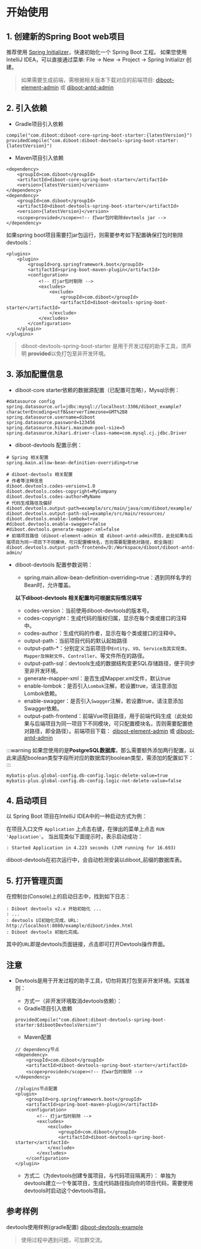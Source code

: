 # 开始使用
## 1. 创建新的Spring Boot web项目
推荐使用 [Spring Initializer](https://start.spring.io/)，快速初始化一个 Spring Boot 工程。
如果您使用IntelliJ IDEA，可以直接通过菜单: File -> New -> Project -> Spring Initializr 创建。

> 如果需要生成前端，需根据相关版本下载对应的前端项目: [diboot-element-admin](https://github.com/dibo-software/diboot-element-admin/releases) 或  [diboot-antd-admin](https://github.com/dibo-software/diboot-antd-admin/releases)

## 2. 引入依赖
* Gradle项目引入依赖
```
compile("com.diboot:diboot-core-spring-boot-starter:{latestVersion}")
providedCompile("com.diboot:diboot-devtools-spring-boot-starter:{latestVersion}")
```
* Maven项目引入依赖
```
<dependency>
    <groupId>com.diboot</groupId>
    <artifactId>diboot-core-spring-boot-starter</artifactId>
    <version>{latestVersion}</version>
</dependency>
<dependency>
    <groupId>com.diboot</groupId>
    <artifactId>diboot-devtools-spring-boot-starter</artifactId>
    <version>{latestVersion}</version>
    <scope>provided</scope><!-- 打war包时剔除devtools jar -->
</dependency>
```
如果spring boot项目需要打jar包运行，则需要参考如下配置确保打包时剔除devtools：
~~~
<plugins>
    <plugin>
        <groupId>org.springframework.boot</groupId>
        <artifactId>spring-boot-maven-plugin</artifactId>
        <configuration>
            <!-- 打jar包时剔除 -->
            <excludes>
                <exclude>
                    <groupId>com.diboot</groupId>
                    <artifactId>diboot-devtools-spring-boot-starter</artifactId>
                </exclude>
            </excludes>
        </configuration>
    </plugin>
</plugins>
~~~

> diboot-devtools-spring-boot-starter 是用于开发过程的助手工具，须声明 **provided**以免打包至非开发环境。  

## 3. 添加配置信息
* diboot-core starter依赖的数据源配置（已配置可忽略），Mysql示例：
~~~properties
#datasource config
spring.datasource.url=jdbc:mysql://localhost:3306/diboot_example?characterEncoding=utf8&serverTimezone=GMT%2B8
spring.datasource.username=diboot
spring.datasource.password=123456
spring.datasource.hikari.maximum-pool-size=5
spring.datasource.hikari.driver-class-name=com.mysql.cj.jdbc.Driver
~~~

* diboot-devtools 配置示例：
~~~properties
# Spring 相关配置
spring.main.allow-bean-definition-overriding=true

# diboot-devtools 相关配置
# 作者等注释信息
diboot.devtools.codes-version=1.0
diboot.devtools.codes-copyright=MyCompany
diboot.devtools.codes-author=MyName
# 代码生成路径及偏好
diboot.devtools.output-path=example/src/main/java/com/diboot/example/
diboot.devtools.output-path-sql=example/src/main/resources/
diboot.devtools.enable-lombok=true
#diboot.devtools.enable-swagger=false
#diboot.devtools.generate-mapper-xml=false
# 前端项目路径（diboot-element-admin 或 diboot-antd-admin项目，此处如果与后端项目为同一项目下不同模块，可只配置模块名，否则需要配置绝对路径，即全路径）
diboot.devtools.output-path-frontend=/D:/Workspace/diboot/diboot-antd-admin/
~~~

* diboot-devtools 配置参数说明：

    * spring.main.allow-bean-definition-overriding=true：遇到同样名字的Bean时，允许覆盖。

    **以下diboot-devtools 相关配置均可根据实际情况填写**
    * codes-version：当前使用diboot-devtools的版本号。
    * codes-copyright：生成代码的版权归属，显示在每个类或接口的注释中。
    * codes-author：生成代码的作者，显示在每个类或接口的注释中。
    * output-path：当前项目代码的默认起始路径
    * output-path-*：分别定义当前项目中`Entity`、`VO`、`Service及其实现类`、`Mapper及映射文件`、`Controller`、等文件所在的路径。
    * output-path-sql：devtools生成的数据结构变更SQL存储路径，便于同步至非开发环境。
    * generate-mapper-xml：是否生成Mapper.xml文件，默认true
    * enable-lombok：是否引入`Lombok`注解，若设置true，请注意添加Lombok依赖。
    * enable-swagger：是否引入`Swagger`注解，若设置true，请注意添加Swagger依赖。
    * output-path-frontend：前端Vue项目路径，用于前端代码生成（此处如果与后端项目为同一项目下不同模块，可只配置模块名，否则需要配置绝对路径，即全路径）。前端项目下载： [diboot-element-admin](https://github.com/dibo-software/diboot-element-admin) 或  [diboot-antd-admin](https://github.com/dibo-software/diboot-antd-admin)

:::warning
如果您使用的是**PostgreSQL数据库**，那么需要额外添加两行配置，以此来适配boolean类型字段所对应的数据库的boolean类型，需添加的配置如下：
:::
```properties
mybatis-plus.global-config.db-config.logic-delete-value=true
mybatis-plus.global-config.db-config.logic-not-delete-value=false
```

## 4. 启动项目
以 Spring Boot 项目在IntelliJ IDEA中的一种启动方式为例：

在项目入口文件 `Application` 上点击右键，在弹出的菜单上点击 `RUN 'Application'`。
当出现类似下面提示时，表示启动成功：
```
: Started Application in 4.223 seconds (JVM running for 16.693)
```
diboot-devtools在初次运行中，会自动检测安装以diboot_前缀的数据库表。

## 5. 打开管理页面
在控制台(Console)上的启动日志中，找到如下日志：
```
: Diboot devtools v2.x 开始初始化 ...
: ...
: devtools UI初始化完成，URL: http://localhost:8080/example/diboot/index.html
: Diboot devtools 初始化完成。
```
其中的`URL`即是devtools页面链接，点击即可打开Devtools操作界面。

## 注意
* Devtools是用于开发过程的助手工具，切勿将其打包至非开发环境。实践准则：
    * 方式一（非开发环境取消devtools依赖）：
    * Gradle项目引入依赖
    ```
    providedCompile("com.diboot:diboot-devtools-spring-boot-starter:$dibootDevtoolsVersion")
    ```
    * Maven配置
    ```
    // dependency节点
    <dependency>
        <groupId>com.diboot</groupId>
        <artifactId>diboot-devtools-spring-boot-starter</artifactId>
        <scope>provided</scope><!-- 打war包时剔除 -->
    </dependency>
    
    //plugins节点配置
    <plugin>
        <groupId>org.springframework.boot</groupId>
        <artifactId>spring-boot-maven-plugin</artifactId>
        <configuration>
            <!-- 打jar包时剔除 -->
            <excludes>
                <exclude>
                    <groupId>com.diboot</groupId>
                    <artifactId>diboot-devtools-spring-boot-starter</artifactId>
                </exclude>
            </excludes>
        </configuration>
    </plugin>
    ```
    
    * 方式二（为devtools创建专属项目，与代码项目隔离开）：
    单独为devtools建立一个专属项目，生成代码路径指向你的项目代码，需要使用devtools时启动这个devtools项目。
    
## 参考样例
devtools使用样例(gradle配置) [diboot-devtools-example](https://github.com/dibo-software/diboot-v2-example/tree/master/diboot-devtools-example)
    
> 使用过程中遇到问题，可加群交流。    